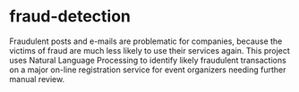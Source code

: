 # fraud-detection
Fraudulent posts and e-mails are problematic for companies, because the victims of fraud are much less likely to use their services again. This project uses Natural Language Processing to identify likely fraudulent transactions on a major on-line registration service for event organizers needing further manual review.
